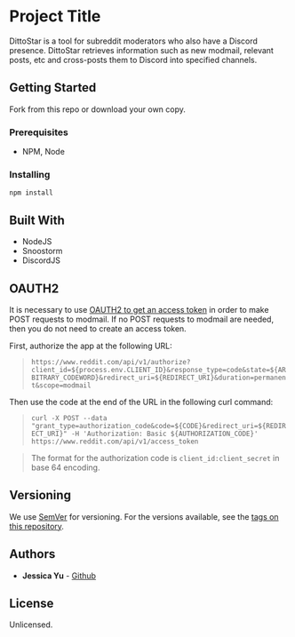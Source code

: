 # Project Title

DittoStar is a tool for subreddit moderators who also have a Discord presence. DittoStar retrieves information such as new modmail, relevant posts, etc and cross-posts them to Discord into specified channels.

## Getting Started

Fork from this repo or download your own copy.

### Prerequisites

* NPM, Node

### Installing

`npm install`

## Built With

* NodeJS
* Snoostorm
* DiscordJS

## OAUTH2
It is necessary to use [OAUTH2 to get an access token](https://github.com/reddit-archive/reddit/wiki/OAuth2) in order to make POST requests to modmail. If no POST requests to modmail are needed, then  you do not need to create an access token.

First, authorize the app at the following URL:  
> ```https://www.reddit.com/api/v1/authorize?client_id=${process.env.CLIENT_ID}&response_type=code&state=${ARBITRARY_CODEWORD}&redirect_uri=${REDIRECT_URI}&duration=permanent&scope=modmail```  


Then use the code at the end of the URL in the following curl command:  
> ```curl -X POST --data "grant_type=authorization_code&code=${CODE}&redirect_uri=${REDIRECT_URI}" -H 'Authorization: Basic ${AUTHORIZATION_CODE}' https://www.reddit.com/api/v1/access_token```
  
>The format for the authorization code is `client_id:client_secret` in base 64 encoding.

## Versioning

We use [SemVer](http://semver.org/) for versioning. For the versions available, see the [tags on this repository](https://github.com/your/project/tags). 

## Authors

* **Jessica Yu** - [Github](https://github.com/jessicayyu)

## License

Unlicensed.
